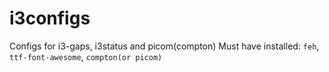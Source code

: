 # i3configs
Configs for i3-gaps, i3status and picom(compton)
Must have installed: `feh`, `ttf-font-awesome`, `compton(or picom)`
